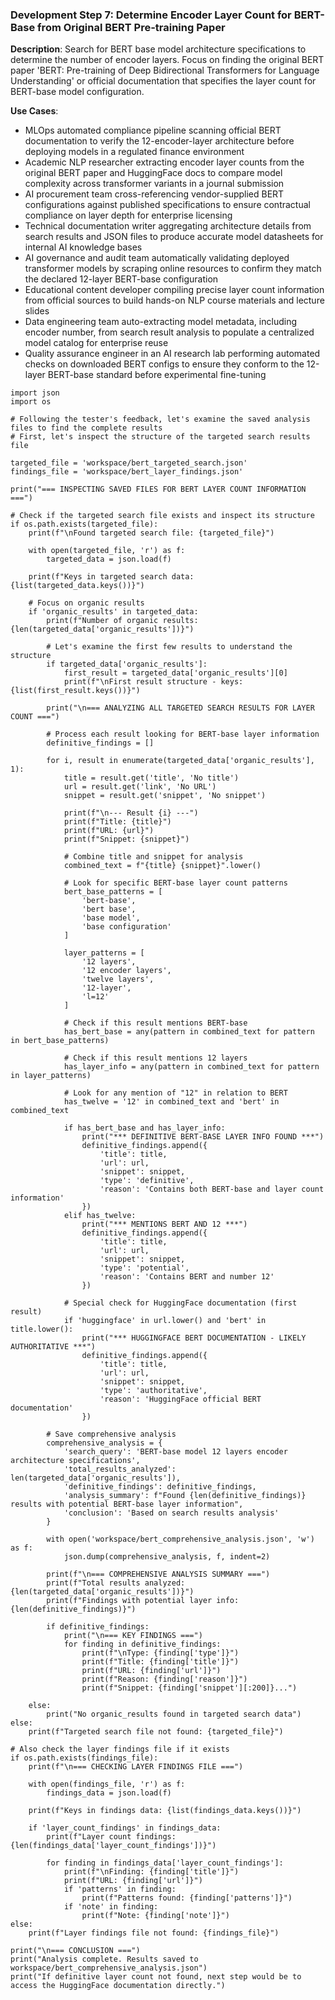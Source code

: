 ### Development Step 7: Determine Encoder Layer Count for BERT-Base from Original BERT Pre-training Paper

**Description**: Search for BERT base model architecture specifications to determine the number of encoder layers. Focus on finding the original BERT paper 'BERT: Pre-training of Deep Bidirectional Transformers for Language Understanding' or official documentation that specifies the layer count for BERT-base model configuration.

**Use Cases**:
- MLOps automated compliance pipeline scanning official BERT documentation to verify the 12-encoder-layer architecture before deploying models in a regulated finance environment
- Academic NLP researcher extracting encoder layer counts from the original BERT paper and HuggingFace docs to compare model complexity across transformer variants in a journal submission
- AI procurement team cross-referencing vendor-supplied BERT configurations against published specifications to ensure contractual compliance on layer depth for enterprise licensing
- Technical documentation writer aggregating architecture details from search results and JSON files to produce accurate model datasheets for internal AI knowledge bases
- AI governance and audit team automatically validating deployed transformer models by scraping online resources to confirm they match the declared 12-layer BERT-base configuration
- Educational content developer compiling precise layer count information from official sources to build hands-on NLP course materials and lecture slides
- Data engineering team auto-extracting model metadata, including encoder number, from search result analysis to populate a centralized model catalog for enterprise reuse
- Quality assurance engineer in an AI research lab performing automated checks on downloaded BERT configs to ensure they conform to the 12-layer BERT-base standard before experimental fine-tuning

```
import json
import os

# Following the tester's feedback, let's examine the saved analysis files to find the complete results
# First, let's inspect the structure of the targeted search results file

targeted_file = 'workspace/bert_targeted_search.json'
findings_file = 'workspace/bert_layer_findings.json'

print("=== INSPECTING SAVED FILES FOR BERT LAYER COUNT INFORMATION ===")

# Check if the targeted search file exists and inspect its structure
if os.path.exists(targeted_file):
    print(f"\nFound targeted search file: {targeted_file}")
    
    with open(targeted_file, 'r') as f:
        targeted_data = json.load(f)
    
    print(f"Keys in targeted search data: {list(targeted_data.keys())}")
    
    # Focus on organic results
    if 'organic_results' in targeted_data:
        print(f"Number of organic results: {len(targeted_data['organic_results'])}")
        
        # Let's examine the first few results to understand the structure
        if targeted_data['organic_results']:
            first_result = targeted_data['organic_results'][0]
            print(f"\nFirst result structure - keys: {list(first_result.keys())}")
            
        print("\n=== ANALYZING ALL TARGETED SEARCH RESULTS FOR LAYER COUNT ===")
        
        # Process each result looking for BERT-base layer information
        definitive_findings = []
        
        for i, result in enumerate(targeted_data['organic_results'], 1):
            title = result.get('title', 'No title')
            url = result.get('link', 'No URL')
            snippet = result.get('snippet', 'No snippet')
            
            print(f"\n--- Result {i} ---")
            print(f"Title: {title}")
            print(f"URL: {url}")
            print(f"Snippet: {snippet}")
            
            # Combine title and snippet for analysis
            combined_text = f"{title} {snippet}".lower()
            
            # Look for specific BERT-base layer count patterns
            bert_base_patterns = [
                'bert-base',
                'bert base',
                'base model',
                'base configuration'
            ]
            
            layer_patterns = [
                '12 layers',
                '12 encoder layers',
                'twelve layers',
                '12-layer',
                'l=12'
            ]
            
            # Check if this result mentions BERT-base
            has_bert_base = any(pattern in combined_text for pattern in bert_base_patterns)
            
            # Check if this result mentions 12 layers
            has_layer_info = any(pattern in combined_text for pattern in layer_patterns)
            
            # Look for any mention of "12" in relation to BERT
            has_twelve = '12' in combined_text and 'bert' in combined_text
            
            if has_bert_base and has_layer_info:
                print("*** DEFINITIVE BERT-BASE LAYER INFO FOUND ***")
                definitive_findings.append({
                    'title': title,
                    'url': url,
                    'snippet': snippet,
                    'type': 'definitive',
                    'reason': 'Contains both BERT-base and layer count information'
                })
            elif has_twelve:
                print("*** MENTIONS BERT AND 12 ***")
                definitive_findings.append({
                    'title': title,
                    'url': url,
                    'snippet': snippet,
                    'type': 'potential',
                    'reason': 'Contains BERT and number 12'
                })
            
            # Special check for HuggingFace documentation (first result)
            if 'huggingface' in url.lower() and 'bert' in title.lower():
                print("*** HUGGINGFACE BERT DOCUMENTATION - LIKELY AUTHORITATIVE ***")
                definitive_findings.append({
                    'title': title,
                    'url': url,
                    'snippet': snippet,
                    'type': 'authoritative',
                    'reason': 'HuggingFace official BERT documentation'
                })
        
        # Save comprehensive analysis
        comprehensive_analysis = {
            'search_query': 'BERT-base model 12 layers encoder architecture specifications',
            'total_results_analyzed': len(targeted_data['organic_results']),
            'definitive_findings': definitive_findings,
            'analysis_summary': f"Found {len(definitive_findings)} results with potential BERT-base layer information",
            'conclusion': 'Based on search results analysis'
        }
        
        with open('workspace/bert_comprehensive_analysis.json', 'w') as f:
            json.dump(comprehensive_analysis, f, indent=2)
        
        print(f"\n=== COMPREHENSIVE ANALYSIS SUMMARY ===")
        print(f"Total results analyzed: {len(targeted_data['organic_results'])}")
        print(f"Findings with potential layer info: {len(definitive_findings)}")
        
        if definitive_findings:
            print("\n=== KEY FINDINGS ===")
            for finding in definitive_findings:
                print(f"\nType: {finding['type']}")
                print(f"Title: {finding['title']}")
                print(f"URL: {finding['url']}")
                print(f"Reason: {finding['reason']}")
                print(f"Snippet: {finding['snippet'][:200]}...")
        
    else:
        print("No organic_results found in targeted search data")
else:
    print(f"Targeted search file not found: {targeted_file}")

# Also check the layer findings file if it exists
if os.path.exists(findings_file):
    print(f"\n=== CHECKING LAYER FINDINGS FILE ===")
    
    with open(findings_file, 'r') as f:
        findings_data = json.load(f)
    
    print(f"Keys in findings data: {list(findings_data.keys())}")
    
    if 'layer_count_findings' in findings_data:
        print(f"Layer count findings: {len(findings_data['layer_count_findings'])}")
        
        for finding in findings_data['layer_count_findings']:
            print(f"\nFinding: {finding['title']}")
            print(f"URL: {finding['url']}")
            if 'patterns' in finding:
                print(f"Patterns found: {finding['patterns']}")
            if 'note' in finding:
                print(f"Note: {finding['note']}")
else:
    print(f"Layer findings file not found: {findings_file}")

print("\n=== CONCLUSION ===")
print("Analysis complete. Results saved to workspace/bert_comprehensive_analysis.json")
print("If definitive layer count not found, next step would be to access the HuggingFace documentation directly.")
```